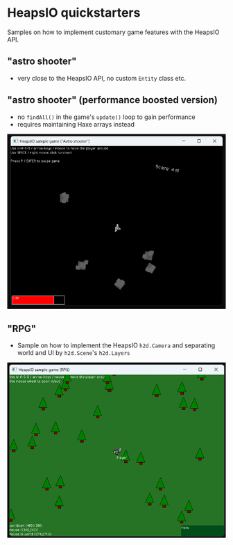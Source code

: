 # HeapsIO quickstarters

Samples on how to implement customary game features with the HeapsIO API.

## "astro shooter"

- very close to the HeapsIO API, no custom `Entity` class etc.

## "astro shooter" (performance boosted version)

- no `findAll()` in the game's `update()` loop to gain performance
- requires maintaining Haxe arrays instead

![preview image](https://github.com/marcelEuchnerMartinez/heapsquickstarters/blob/main/h2d_tut_astro/preview.png?raw=true)

## "RPG"

- Sample on how to implement the HeapsIO `h2d.Camera` and separating world and UI by `h2d.Scene`'s `h2d.Layers`
  
![preview image](https://github.com/marcelEuchnerMartinez/heapsquickstarters/blob/main/h2d_tut_rpg/preview.png?raw=true)
